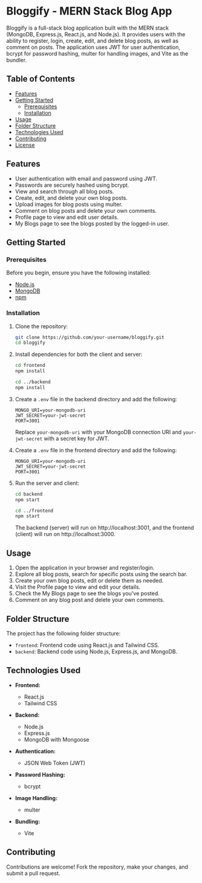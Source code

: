# Bloggify - MERN Stack Blog App

Bloggify is a full-stack blog application built with the MERN stack (MongoDB, Express.js, React.js, and Node.js). It provides users with the ability to register, login, create, edit, and delete blog posts, as well as comment on posts. The application uses JWT for user authentication, bcrypt for password hashing, multer for handling images, and Vite as the bundler.

## Table of Contents

- [Features](#features)
- [Getting Started](#getting-started)
  - [Prerequisites](#prerequisites)
  - [Installation](#installation)
- [Usage](#usage)
- [Folder Structure](#folder-structure)
- [Technologies Used](#technologies-used)
- [Contributing](#contributing)
- [License](#license)

## Features

- User authentication with email and password using JWT.
- Passwords are securely hashed using bcrypt.
- View and search through all blog posts.
- Create, edit, and delete your own blog posts.
- Upload images for blog posts using multer.
- Comment on blog posts and delete your own comments.
- Profile page to view and edit user details.
- My Blogs page to see the blogs posted by the logged-in user.

## Getting Started

### Prerequisites

Before you begin, ensure you have the following installed:

- [Node.js](https://nodejs.org/)
- [MongoDB](https://www.mongodb.com/)
- [npm](https://www.npmjs.com/)

### Installation

1. Clone the repository:

   ```bash
   git clone https://github.com/your-username/bloggify.git
   cd bloggify
   ```

2. Install dependencies for both the client and server:

   ```bash
   cd frontend
   npm install
   ```

   ```bash
   cd ../backend
   npm install
   ```

3. Create a `.env` file in the backend directory and add the following:

   ```env
   MONGO_URI=your-mongodb-uri
   JWT_SECRET=your-jwt-secret
   PORT=3001
   ```

   Replace `your-mongodb-uri` with your MongoDB connection URI and `your-jwt-secret` with a secret key for JWT.

4. Create a `.env` file in the frontend directory and add the following:

   ```env
   MONGO_URI=your-mongodb-uri
   JWT_SECRET=your-jwt-secret
   PORT=3001
   ```

5. Run the server and client:

   ```bash
   cd backend
   npm start
   ```

   ```bash
   cd ../frontend
   npm start
   ```

   The backend (server) will run on http://localhost:3001, and the frontend (client) will run on http://localhost:3000.

## Usage

1. Open the application in your browser and register/login.
2. Explore all blog posts, search for specific posts using the search bar.
3. Create your own blog posts, edit or delete them as needed.
4. Visit the Profile page to view and edit your details.
5. Check the My Blogs page to see the blogs you've posted.
6. Comment on any blog post and delete your own comments.

## Folder Structure

The project has the following folder structure:

- `frontend`: Frontend code using React.js and Tailwind CSS.
- `backend`: Backend code using Node.js, Express.js, and MongoDB.

## Technologies Used

- **Frontend:**

  - React.js
  - Tailwind CSS

- **Backend:**

  - Node.js
  - Express.js
  - MongoDB with Mongoose

- **Authentication:**

  - JSON Web Token (JWT)

- **Password Hashing:**

  - bcrypt

- **Image Handling:**

  - multer

- **Bundling:**
  - Vite

## Contributing

Contributions are welcome! Fork the repository, make your changes, and submit a pull request.
